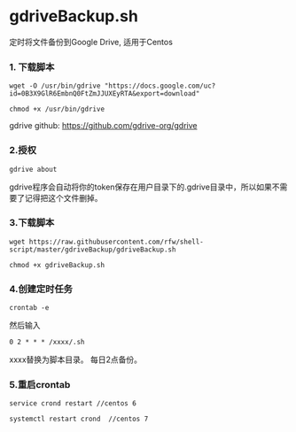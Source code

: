 # gdriveBackup.sh

定时将文件备份到Google Drive, 适用于Centos

### 1. 下载脚本

```
wget -O /usr/bin/gdrive "https://docs.google.com/uc?id=0B3X9GlR6EmbnQ0FtZmJJUXEyRTA&export=download"

chmod +x /usr/bin/gdrive
```
gdrive github: https://github.com/gdrive-org/gdrive


### 2.授权

```
gdrive about
```
gdrive程序会自动将你的token保存在用户目录下的.gdrive目录中，所以如果不需要了记得把这个文件删掉。

### 3.下载脚本

```
wget https://raw.githubusercontent.com/rfw/shell-script/master/gdriveBackup/gdriveBackup.sh

chmod +x gdriveBackup.sh
```

### 4.创建定时任务

```
crontab -e
```
然后输入
```
0 2 * * * /xxxx/.sh
```
xxxx替换为脚本目录。
每日2点备份。

### 5.重启crontab

```
service crond restart //centos 6

systemctl restart crond  //centos 7
```